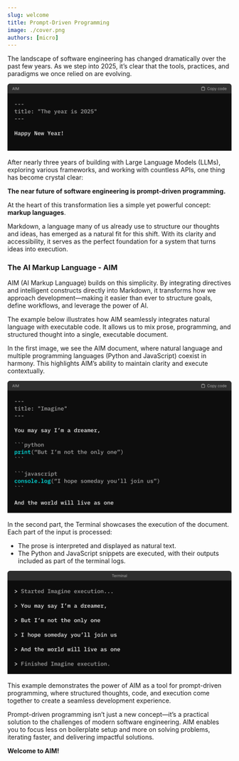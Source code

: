 ```yaml
---
slug: welcome
title: Prompt-Driven Programming
image: ./cover.png
authors: [micro]
---
```


The landscape of software engineering has changed dramatically over the past few years. As we step into 2025, it’s clear that the tools, practices, and paradigms we once relied on are evolving.

![AIM](./code-ny.png)

<!-- truncate -->

After nearly three years of building with Large Language Models (LLMs), exploring various frameworks, and working with countless APIs, one thing has become crystal clear:

**The near future of software engineering is prompt-driven programming.**

At the heart of this transformation lies a simple yet powerful concept: **markup languages**.

Markdown, a language many of us already use to structure our thoughts and ideas, has emerged as a natural fit for this shift. With its clarity and accessibility, it serves as the perfect foundation for a system that turns ideas into execution.

### The AI Markup Language - AIM

AIM (AI Markup Language) builds on this simplicity. By integrating directives and intelligent constructs directly into Markdown, it transforms how we approach development—making it easier than ever to structure goals, define workflows, and leverage the power of AI.

The example below illustrates how AIM seamlessly integrates natural language with executable code. It allows us to mix prose, programming, and structured thought into a single, executable document.

In the first image, we see the AIM document, where natural language and multiple programming languages (Python and JavaScript) coexist in harmony. This highlights AIM’s ability to maintain clarity and execute contextually.

![AIM](./code-snip.png)

In the second part, the Terminal showcases the execution of the document. Each part of the input is processed:

- The prose is interpreted and displayed as natural text.
- The Python and JavaScript snippets are executed, with their outputs included as part of the terminal logs.

![AIM](./code-exec.png)

This example demonstrates the power of AIM as a tool for prompt-driven programming, where structured thoughts, code, and execution come together to create a seamless development experience.

Prompt-driven programming isn’t just a new concept—it’s a practical solution to the challenges of modern software engineering. AIM enables you to focus less on boilerplate setup and more on solving problems, iterating faster, and delivering impactful solutions.

**Welcome to AIM!**
